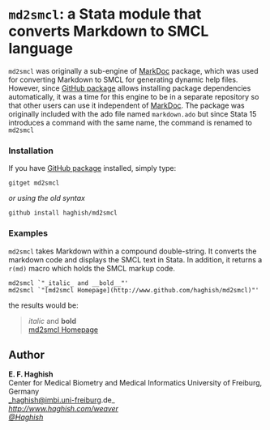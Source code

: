 # `md2smcl`: a Stata module that converts Markdown to SMCL language


`md2smcl` was originally a sub-engine of [MarkDoc](http://github.com/haghish/markdoc) package, which was used for converting
Markdown to SMCL for generating dynamic help files. However, since [GitHub package](http://github.com/haghish/package) allows
installing package dependencies automatically, it was a time for this engine to be in a separate repository so that other
users can use it independent of [MarkDoc](http://github.com/haghish/markdoc).
The package was originally included with the ado file named `markdown.ado` but
since Stata 15 introduces a command with the same name, the command is renamed to
`md2smcl`

### Installation

If you have [GitHub package](http://github.com/haghish/package) installed, simply type:

```{js}
gitget md2smcl
```
_or using the old syntax_

```{js}
github install haghish/md2smcl
```

### Examples

`md2smcl` takes Markdown within a compound double-string. It converts the markdown code and
displays the SMCL text in Stata. In addition, it returns a `r(md)` macro which
holds the SMCL markup code.

```{js}
md2smcl `"_italic_ and __bold__"'
md2smcl `"[md2smcl Homepage](http://www.github.com/haghish/md2smcl)"'
```

the results would be:

> _italic_ and __bold__  
> [md2smcl Homepage](http://www.github.com/haghish/md2smcl)

Author
------
  **E. F. Haghish**  
  Center for Medical Biometry and Medical Informatics
  University of Freiburg, Germany      
  _haghish@imbi.uni-freiburg.de_     
  _http://www.haghish.com/weaver_  
  _[@Haghish](https://twitter.com/Haghish)_   
